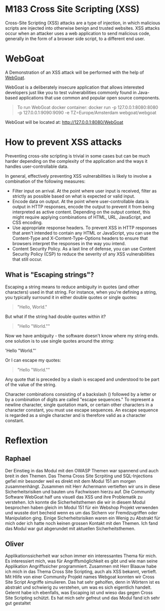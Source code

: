 # M183 Cross Site Scripting (XSS)

Cross-Site Scripting (XSS) attacks are a type of injection, in which malicious scripts are injected into otherwise benign and trusted websites. XSS attacks occur when an attacker uses a web application to send malicious code, generally in the form of a browser side script, to a different end user.

# WebGoat

A Demonstration of an XSS attack will be performed with the help of [WebGoat](https://owasp.org/www-project-webgoat/#:~:text=WebGoat%20is%20a%20deliberately%20insecure,and%20popular%20open%20source%20components.).

WebGoat is a deliberately insecure application that allows interested developers just like you to test vulnerabilities commonly found in Java-based applications that use common and popular open source components.

> To run WebGoat docker container: docker run -p 127.0.0.1:8080:8080 -p 127.0.0.1:9090:9090 -e TZ=Europe/Amsterdam webgoat/webgoat

WebGoat will be located at: http://127.0.0.1:8080/WebGoat





# How to prevent XSS attacks
Preventing cross-site scripting is trivial in some cases but can be much harder depending on the complexity of the application and the ways it handles user-controllable data.

In general, effectively preventing XSS vulnerabilities is likely to involve a combination of the following measures:

- Filter input on arrival. At the point where user input is received, filter as strictly as possible based on what is expected or valid input.
- Encode data on output. At the point where user-controllable data is output in HTTP responses, encode the output to prevent it from being interpreted as active content. Depending on the output context, this might require applying combinations of HTML, URL, JavaScript, and CSS encoding.
- Use appropriate response headers. To prevent XSS in HTTP responses that aren't intended to contain any HTML or JavaScript, you can use the Content-Type and X-Content-Type-Options headers to ensure that browsers interpret the responses in the way you intend.
- Content Security Policy. As a last line of defense, you can use Content Security Policy (CSP) to reduce the severity of any XSS vulnerabilities that still occur.

## What is "Escaping strings"?
Escaping a string means to reduce ambiguity in quotes (and other characters) used in that string. For instance, when you're defining a string, you typically surround it in either double quotes or single quotes:

> "Hello, World."

But what if the string had double quotes within it?

> "Hello "World.""

Now we have ambiguity - the software doesn't know where my string ends. one solution is to use single quotes around the string:

'Hello "World."'

Or I can escape my quotes:

> "Hello \"World.\""

Any quote that is preceded by a slash is escaped and understood to be part of the value of the string.

Character combinations consisting of a backslash (\) followed by a letter or by a combination of digits are called "escape sequences." To represent a newline character, single quotation mark, or certain other characters in a character constant, you must use escape sequences. An escape sequence is regarded as a single character and is therefore valid as a character constant.

# Reflextion

## Raphael

Der Einstieg in das Modul mit den OWASP Themen war spannend und auch breit in den Themen. Das Thema Cross Site Scrpiting und SQL-Injections gefiel mir besonder weil es direkt mit dem Modul 151 am morgen zusammenhängt. Zusammen mit Herr Achermann vertieften wir uns in diese Sicherheitsrisiken und bauten uns Fachwissen hierzu auf. Die Community Software WebGoat half uns visuell das XSS und ihre Problematik zu verstehen. Ich konnte die Sicherheitsthemen die wir in diesem Modul besprochen haben gleich im Modul 151 für ein Webshop Projekt verwenden und wusste dort becheid wenn es um das Sichern vor Fremdzugriffen oder Manipulation ging. Einige Sicherheitsrisiken waren ein Wenig zu Abstrakt für mich oder ich hatte noch keinen grossen Kontakt mit den Themen. Ich fand das Modul war gut abgerundet mit aktuellen Sicherheitsthemen.

## Oliver

Applikationssicherheit war schon immer ein interessantes Thema für mich. Es interessiert mich, was für Angriffsmöglichkeit es gibt und wie man seine Applikation Angriffssicher programmiert. Zusammen mit Herr Blaauw habe ich mich in das Thema Cross Site Scripting, auch als XSS bekannt, vertieft. Mit Hlife von einer Community Projekt names Webgoat konnten wir Cross Site Script Angriffe simulieren. Das hat sehr geholfen, denn in Wörtern ist es abstrakt und schwierig zu verstehen, um was es sich eigentlich handelt. Gelernt habe ich ebenfalls, was Escaping ist und wieso das gegen Cross Site Scripting schützt. Es hat mich sehr gefreut und das Modul fand ich sehr gut gestaltet
